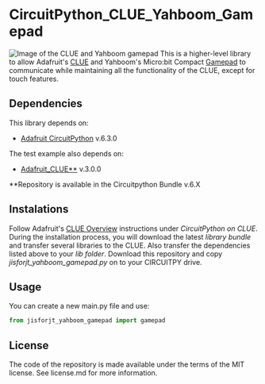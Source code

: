# CircuitPython_CLUE_Yahboom_Gamepad
![Image of the CLUE and Yahboom gamepad](https://github.com/jisforjt/CircuitPython_CLUE_Yahboom_Gamepad/blob/main/images/CLUE_and_Yahboom_Gamepad.png)
This is a higher-level library to allow Adafruit's [CLUE](https://www.adafruit.com/product/4500) and Yahboom's Micro:bit Compact [Gamepad](http://www.yahboom.net/study/SGH) to communicate while maintaining all the functionality of the CLUE, except for touch features.


## Dependencies
This library depends on:
* [Adafruit CircuitPython](https://github.com/adafruit/circuitpython) v.6.3.0

The test example also depends on:
* [Adafruit_CLUE**](https://github.com/adafruit/Adafruit_CircuitPython_CLUE) v.3.0.0

**Repository is available in the Circuitpython Bundle v.6.X


## Instalations
Follow Adafruit's [CLUE Overview](https://learn.adafruit.com/adafruit-clue) instructions under _CircuitPython on CLUE_. During the installation process, you will download the latest _library bundle_ and transfer several libraries to the CLUE. Also transfer the dependencies listed above to your _lib folder_.
Download this repository and copy _jisforjt_yahboom_gamepad.py_ on to your CIRCUITPY drive. 


## Usage
You can create a new main.py file and use:
```python
from jisforjt_yahboom_gamepad import gamepad
```

## License
The code of the repository is made available under the terms of the MIT license. See license.md for more information.
